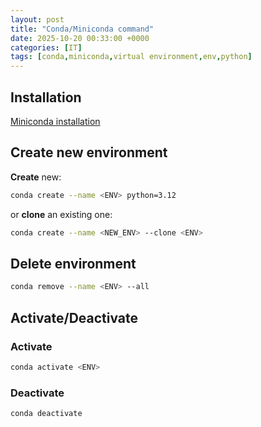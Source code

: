 ```yaml
---
layout: post
title: "Conda/Miniconda command"
date: 2025-10-20 00:33:00 +0000
categories: [IT]
tags: [conda,miniconda,virtual environment,env,python]
---
```


## Installation

[Miniconda installation](https://www.anaconda.com/docs/getting-started/miniconda/install#linux-terminal-installer)

## Create new environment

**Create** new:

```bash
conda create --name <ENV> python=3.12
```

or **clone** an existing one:

```bash
conda create --name <NEW_ENV> --clone <ENV>
```

## Delete environment

```bash
conda remove --name <ENV> --all
```

## Activate/Deactivate

### Activate

```bash
conda activate <ENV>
```

### Deactivate

```bash
conda deactivate
```